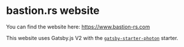 # bastion.rs website

You can find the website here: https://www.bastion-rs.com

This website uses Gatsby.js V2 with the [`gatsby-starter-photon`](https://github.com/codebushi/gatsby-starter-photon) starter.
